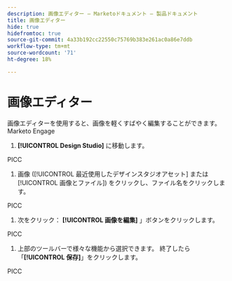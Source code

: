 ```yaml
---
description: 画像エディター — Marketoドキュメント — 製品ドキュメント
title: 画像エディター
hide: true
hidefromtoc: true
source-git-commit: 4a33b192cc22550c75769b383e261ac0a86e7ddb
workflow-type: tm+mt
source-wordcount: '71'
ht-degree: 18%

---
```


# 画像エディター

画像エディターを使用すると、画像を軽くすばやく編集することができます。Marketo Engage

1. **[!UICONTROL Design Studio]** に移動します。

PICC

1. 画像 ([!UICONTROL 最近使用したデザインスタジオアセット] または [!UICONTROL 画像とファイル]) をクリックし、ファイル名をクリックします。

PICC

1. 次をクリック： **[!UICONTROL 画像を編集]** 」ボタンをクリックします。

PICC

1. 上部のツールバーで様々な機能から選択できます。 終了したら「**[!UICONTROL 保存]**」をクリックします。

PICC
